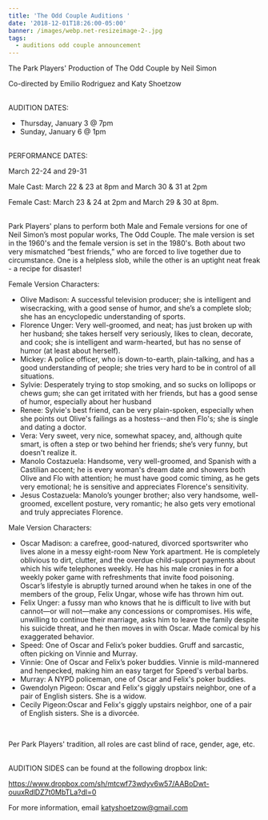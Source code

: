 ```yaml
---
title: 'The Odd Couple Auditions '
date: '2018-12-01T18:26:00-05:00'
banner: /images/webp.net-resizeimage-2-.jpg
tags:
  - auditions odd couple announcement
---
```

The Park Players' Production of The Odd Couple by Neil Simon

Co-directed by Emilio Rodriguez and Katy Shoetzow

<br>
AUDITION DATES: 

* Thursday, January 3 @ 7pm
* Sunday, January 6 @ 1pm

<br>
PERFORMANCE DATES:

March 22-24 and 29-31 

Male Cast: March 22 & 23 at 8pm and March 30 & 31 at 2pm

Female Cast: March 23 & 24 at 2pm and March 29 & 30 at 8pm.

<br>
Park Players' plans to perform both Male and Female versions for one of Neil Simon’s most popular works, The Odd Couple. The male version is set in the 1960's and the female version is set in the 1980's. Both about two very mismatched “best friends,” who are forced to live together due to circumstance. One is a helpless slob, while the other is an uptight neat freak - a recipe for disaster! 

Female Version Characters: 

* Olive Madison: A successful television producer; she is intelligent and wisecracking, with a good sense of humor, and she’s a complete slob; she has an encyclopedic understanding of sports.
* Florence Unger: Very well-groomed, and neat; has just broken up with her husband; she takes herself very seriously, likes to clean, decorate, and cook; she is intelligent and warm-hearted, but has no sense of humor (at least about herself).
* Mickey: A police officer, who is down-to-earth, plain-talking, and has a good understanding of people; she tries very hard to be in control of all situations.
* Sylvie: Desperately trying to stop smoking, and so sucks on lollipops or chews gum; she can get irritated with her friends, but has a good sense of humor, especially about her husband
* Renee: Sylvie's best friend, can be very plain-spoken, especially when she points out Olive's failings as a hostess--and then Flo's; she is single and dating a doctor.
* Vera: Very sweet, very nice, somewhat spacey, and, although quite smart, is often a step or two behind her friends; she’s very funny, but doesn't realize it.
* Manolo Costazuela: Handsome, very well-groomed, and Spanish with a Castilian accent; he is every woman's dream date and showers both Olive and Flo with attention; he must have good comic timing, as he gets very emotional; he is sensitive and appreciates Florence's sensitivity.
* Jesus Costazuela: Manolo’s younger brother; also very handsome, well-groomed, excellent posture, very romantic; he also gets very emotional and truly appreciates Florence.

Male Version Characters: 

* Oscar Madison: a carefree, good-natured, divorced sportswriter who lives alone in a messy eight-room New York apartment. He is completely oblivious to dirt, clutter, and the overdue child-support payments about which his wife telephones weekly. He has his male cronies in for a weekly poker game with refreshments that invite food poisoning. Oscar’s lifestyle is abruptly turned around when he takes in one of the members of the group, Felix Ungar, whose wife has thrown him out. 
* Felix Unger: a fussy man who knows that he is difficult to live with but cannot—or will not—make any concessions or compromises. His wife, unwilling to continue their marriage, asks him to leave the family despite his suicide threat, and he then moves in with Oscar. Made comical by his exaggerated behavior.
* Speed: One of Oscar and Felix’s poker buddies. Gruff and sarcastic, often picking on Vinnie and Murray. 
* Vinnie: One of Oscar and Felix’s poker buddies. Vinnie is mild-mannered and henpecked, making him an easy target
  for Speed's verbal barbs.
* Murray: A NYPD policeman, one of Oscar and Felix's poker buddies. 
* Gwendolyn Pigeon: Oscar and Felix's giggly upstairs neighbor, one of a pair of English sisters. She is a widow.
* Cecily Pigeon:Oscar and Felix's giggly upstairs neighbor, one of a pair of English sisters. She is a divorcée.

<br>

Per Park Players' tradition, all roles are cast blind of race, gender, age, etc.

<br>
AUDITION SIDES can be found at the following dropbox link: 

<https://www.dropbox.com/sh/mtcwf73wdyv6w57/AABoDwt-ouuxRdlDZ7t0MbTLa?dl=0>

For more information, email katyshoetzow@gmail.com
